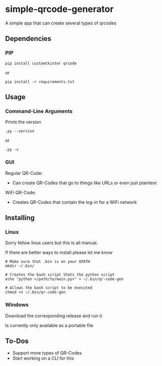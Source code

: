 # simple-qrcode-generator

A simple app that can create several types of qrcodes

## Dependencies

### PIP

~~~shell
pip install customtkinter qrcode
~~~

or

~~~shell
pip install -r requirements.txt
~~~

## Usage

### Command-Line Arguments

Prints the version

~~~shell
.py --version
~~~

or

~~~shell
.py -v
~~~

### GUI

Regular QR-Code:

- Can create QR-Codes that go to things like URLs
or even just plaintext

WiFi QR-Code:

- Creates QR-Codes that contain the log-in for a WiFi network

## Installing

### Linux

Sorry fellow linux users but this is all manual.

If there are better ways to install please let me know

~~~shell
# Make sure that .bin is on your $PATH
mkdir ~/.bin/

# Creates the bash script thats the python script
echo "python </path/to/main.py>" > ~/.bin/qr-code-gen

# Allows the bash script to be executed
chmod +x ~/.bin/qr-code-gen
~~~

### Windows

Download the corresponding release and run it

Is currently only available as a portable file

## To-Dos

- Support more types of QR-Codes
- Start working on a CLI for this
